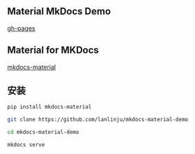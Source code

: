 ## Material MkDocs Demo

[gh-pages](https://lanlinju.github.io/mkdocs-material-demo/)

## Material for MKDocs

[mkdocs-material](https://squidfunk.github.io/mkdocs-material/)

## 安装

```sh
pip install mkdocs-material

git clone https://github.com/lanlinju/mkdocs-material-demo

cd mkdocs-material-demo

mkdocs serve
```